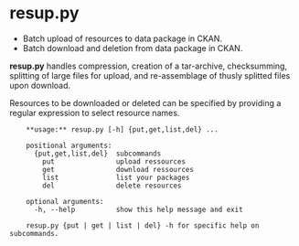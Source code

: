 # resup.py

+ Batch upload of resources to data package in CKAN.
+ Batch download and deletion from data package in CKAN.

**resup.py** handles compression, creation of a tar-archive,
checksumming, splitting of large files for upload, and
re-assemblage of thusly splitted files upon download.

Resources to be downloaded or deleted can be specified
by providing a regular expression to select resource names.

		**usage:** resup.py [-h] {put,get,list,del} ...

		positional arguments:
		  {put,get,list,del}  subcommands
			put               upload ressources
			get               download ressources
			list              list your packages
			del               delete resources

		optional arguments:
		  -h, --help          show this help message and exit

		resup.py {put | get | list | del} -h for specific help on subcommands.

